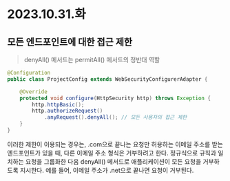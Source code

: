 # 2023.10.31.화

## 모든 엔드포인트에 대한 접근 제한

>denyAll() 메서드는 permitAll() 메서드의 정반대 역할

```java
@Configuration
public class ProjectConfig extends WebSecurityConfigurerAdapter {

	@Override
	protected void configure(HttpSecurity http) throws Exception {
		http.httpBasic();
		http.authorizeRequest()
			.anyRequest().denyAll(); // 모든 사용자의 접근 제한
	}
}
```

이러한 제한이 이용되는 경우는,
.com으로 끝나는 요청만 허용하는 이메일 주소를 받는 엔드포인트가 있을 때, 다른 이메일 주소 형식은 거부하려고 한다.
정규식으로 규칙과 일치하는 요청을 그룹화한 다음 denyAll() 메서드로 애플리케이션이 모든 요청을 거부하도록 지시한다.
예를 들어, 이메일 주소가 .net으로 끝나면 요청이 거부된다.




